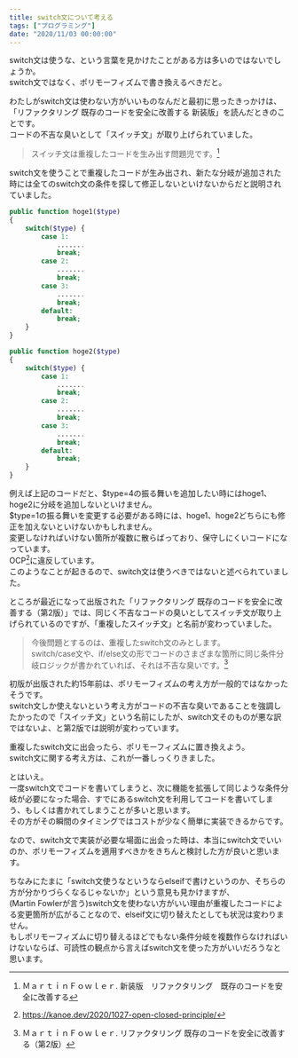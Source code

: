 ```yaml
---
title: switch文について考える
tags: ["プログラミング"]
date: "2020/11/03 00:00:00"
---
```


switch文は使うな、という言葉を見かけたことがある方は多いのではないでしょうか。   
switch文ではなく、ポリモーフィズムで書き換えるべきだと。 

わたしがswitch文は使わない方がいいものなんだと最初に思ったきっかけは、「リファクタリング 既存のコードを安全に改善する 新装版」を読んだときのことです。  
コードの不吉な臭いとして「スイッチ文」が取り上げられていました。

> スイッチ文は重複したコードを生み出す問題児です。[^1]

switch文を使うことで重複したコードが生み出され、新たな分岐が追加された時には全てのswitch文の条件を探して修正しないといけないからだと説明されていました。

```php
public function hoge1($type)
{
    switch($type) {
        case 1:
            .......
            break;
        case 2:
            .......
            break;
        case 3:
            .......
            break;
        default:
            break;
    }
}

public function hoge2($type)
{
    switch($type) {
        case 1:
            .......
            break;
        case 2:
            .......
            break;
        case 3:
            .......
            break;
        default:
            break;
    }
}
```

例えば上記のコードだと、$type=4の振る舞いを追加したい時にはhoge1、hoge2に分岐を追加しないといけません。  
$type=1の振る舞いを変更する必要がある時には、hoge1、hoge2どちらにも修正を加えないといけないかもしれません。  
変更しなければいけない箇所が複数に散らばっており、保守しにくいコードになっています。  
OCP[^2]に違反しています。  
このようなことが起きるので、switch文は使うべきではないと述べられていました。

ところが最近になって出版された「リファクタリング 既存のコードを安全に改善する（第2版）」では、同じく不吉なコードの臭いとしてスイッチ文が取り上げられているのですが、「重複したスイッチ文」と名前が変わっていました。

> 今後問題とするのは、重複したswitch文のみとします。  
> switch/case文や、if/else文の形でコードのさまざまな箇所に同じ条件分岐ロジックが書かれていれば、それは不吉な臭いです。[^3]

初版が出版された約15年前は、ポリモーフィズムの考え方が一般的ではなかったそうです。  
switch文しか使えないという考え方がコードの不吉な臭いであることを強調したかったので「スイッチ文」という名前にしたが、switch文そのものが悪な訳ではないよ、と第2版では説明が変わっています。

重複したswitch文に出会ったら、ポリモーフィズムに置き換えよう。  
switch文に関する考え方は、これが一番しっくりきました。

とはいえ。  
一度switch文でコードを書いてしまうと、次に機能を拡張して同じような条件分岐が必要になった場合、すでにあるswitch文を利用してコードを書いてしまう、もしくは書かれてしまうことが多いと思います。  
その方がその瞬間のタイミングではコストが少なく簡単に実装できるからです。

なので、switch文で実装が必要な場面に出会った時は、本当にswitch文でいいのか、ポリモーフィズムを適用すべきかをきちんと検討した方が良いと思います。

ちなみにたまに「switch文使うなというならelseifで書けというのか、そちらの方が分かりづらくなるじゃないか」という意見も見かけますが、  
(Martin Fowlerが言う)switch文を使わない方がいい理由が重複したコードによる変更箇所が広がることなので、elseif文に切り替えたとしても状況は変わりません。  
もしポリモーフィズムに切り替えるほどでもない条件分岐を複数作らなければいけないならば、可読性の観点から言えばswitch文を使った方がいいだろうなと思います。

[^1]: ＭａｒｔｉｎＦｏｗｌｅｒ. 新装版　リファクタリング　既存のコードを安全に改善する
[^2]: https://kanoe.dev/2020/1027-open-closed-principle/
[^3]: ＭａｒｔｉｎＦｏｗｌｅｒ. リファクタリング 既存のコードを安全に改善する（第2版）
